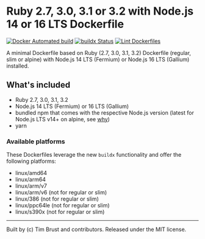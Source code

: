 # Ruby 2.7, 3.0, 3.1 or 3.2 with Node.js 14 or 16 LTS Dockerfile

[![Docker Automated build](https://img.shields.io/docker/automated/timbru31/ruby-node.svg)](https://hub.docker.com/r/timbru31/ruby-node/)
[![buildx Status](https://github.com/timbru31/docker-ruby-node/workflows/buildx/badge.svg)](https://github.com/timbru31/docker-ruby-node/actions?query=workflow%3Abuildx)
[![Lint Dockerfiles](https://github.com/timbru31/docker-ruby-node/workflows/Lint%20Dockerfiles/badge.svg)](https://github.com/timbru31/docker-ruby-node/actions?query=workflow%3A%22Lint+Dockerfiles%22)

A minimal Dockerfile based on Ruby (2.7, 3.0, 3.1, 3.2) Dockerfile (regular, slim or alpine) with Node.js 14 LTS (Fermium) or Node.js 16 LTS (Gallium) installed.

## What's included

- Ruby 2.7, 3.0, 3.1, 3.2
- Node.js 14 LTS (Fermium) or 16 LTS (Gallium)
- bundled npm that comes with the respective Node.js version (latest for Node.js LTS v14+ on alpine, see [why](https://gitlab.alpinelinux.org/alpine/aports/-/commit/25b10bd1a93e12a7e49fee38b0a229281ae49fb7))
- yarn

### Available platforms

These Dockerfiles leverage the new `buildx` functionality and offer the following platforms:

- linux/amd64
- linux/arm64
- linux/arm/v7
- linux/arm/v6 (not for regular or slim)
- linux/386 (not for regular or slim)
- linux/ppc64le (not for regular or slim)
- linux/s390x (not for regular or slim)

---

Built by (c) Tim Brust and contributors. Released under the MIT license.

